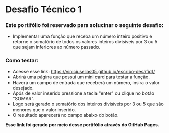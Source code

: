 # Desafio Técnico 1

### Este portifólio foi reservado para solucinar o seguinte desafio:
- Implementar uma função que receba um número inteiro positivo e retorne o somatório de todos os valores inteiros divisíveis por 3 ou 5 que sejam inferiores ao número passado.

### Como testar:
- Acesse esse link: https://viniciuselias05.github.io/escribo-desafio1/
-  Abrirá uma página que possui um mini card para testar a função.
-   Haverá um campo de entrada que receberá um número, insira o valor desejado.
-   Após de valor inserido pressione a tecla "enter" ou clique no botão "SOMAR".
-   Logo será gerado o somatório dos inteiros divisíveis por 3 ou 5 que são menores que o valor inserido.
-   O resultado aparecerá no campo abaixo do botão.

**Esse link foi gerado por meio desse portifólio através do GitHub Pages.**
